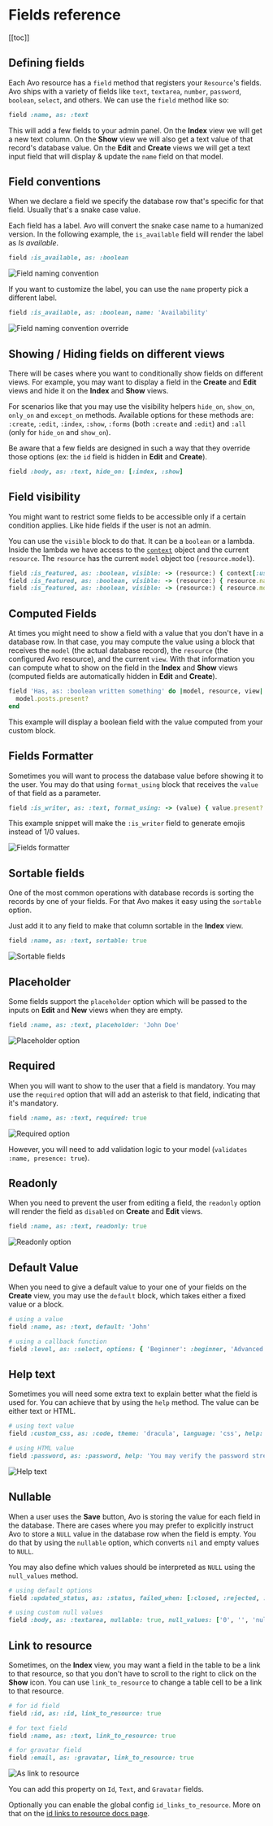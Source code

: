 # Fields reference

[[toc]]

## Defining fields

Each Avo resource has a `field` method that registers your `Resource`'s fields. Avo ships with a variety of fields like `text`, `textarea`, `number`, `password`, `boolean`, `select`, and others. We can use the `field` method like so:

```ruby
field :name, as: :text
```

This will add a few fields to your admin panel. On the **Index** view we will get a new text column. On the **Show** view we will also get a text value of that record's database value. On the **Edit** and **Create** views we will get a text input field that will display & update the `name` field on that model.

## Field conventions

When we declare a field we specify the database row that's specific for that field. Usually that's a snake case value.

Each field has a label. Avo will convert the snake case name to a humanized version.
In the following example, the `is_available` field will render the label as *Is available*.

```ruby
field :is_available, as: :boolean
```

<img :src="$withBase('/assets/img/fields-reference/naming-convention.jpg')" alt="Field naming convention" class="border mb-4" />

If you want to customize the label, you can use the `name` property pick a different label.

```ruby
field :is_available, as: :boolean, name: 'Availability'
```

<img :src="$withBase('/assets/img/fields-reference/naming-convention-override.jpg')" alt="Field naming convention override" class="border mb-4" />

## Showing / Hiding fields on different views

There will be cases where you want to conditionally show fields on different views. For example, you may want to display a field in the **Create** and **Edit** views and hide it on the **Index** and **Show** views.

For scenarios like that you may use the visibility helpers `hide_on`, `show_on`, `only_on` and `except_on` methods. Available options for these methods are: `:create`, `:edit`, `:index`, `:show`, `:forms` (both `:create` and `:edit`) and `:all` (only for `hide_on` and `show_on`).

Be aware that a few fields are designed in such a way that they override those options (ex: the `id` field is hidden in **Edit** and **Create**).

```ruby
field :body, as: :text, hide_on: [:index, :show]
```

## Field visibility

You might want to restrict some fields to be accessible only if a certain condition applies. Like hide fields if the user is not an admin.

You can use the `visible` block to do that. It can be a `boolean` or a lambda.
Inside the lambda we have access to the [`context`](./customization.html#context) object and the current `resource`. The `resource` has the current `model` object too (`resource.model`).

```ruby
field :is_featured, as: :boolean, visible: -> (resource:) { context[:user].is_admin? }  # show field based on the context object
field :is_featured, as: :boolean, visible: -> (resource:) { resource.name.include? 'user' } # show field based on the resource name
field :is_featured, as: :boolean, visible: -> (resource:) { resource.model.published_at.present? } # show field based on a model attribute
```

## Computed Fields

At times you might need to show a field with a value that you don't have in a database row. In that case, you may compute the value using a block that receives the `model` (the actual database record), the `resource` (the configured Avo resource), and the current `view`. With that information you can compute what to show on the field in the **Index** and **Show** views (computed fields are automatically hidden in **Edit** and **Create**).

```ruby
field 'Has, as: :boolean written something' do |model, resource, view|
  model.posts.present?
end
```

This example will display a boolean field with the value computed from your custom block.

## Fields Formatter

Sometimes you will want to process the database value before showing it to the user. You may do that using `format_using` block that receives the `value` of that field as a parameter.

```ruby
field :is_writer, as: :text, format_using: -> (value) { value.present? ? '👍' : '👎' }
```

This example snippet will make the `:is_writer` field to generate emojis instead of 1/0 values.

<img :src="$withBase('/assets/img/fields-reference/fields-formatter.jpg')" alt="Fields formatter" class="border mb-4" />

## Sortable fields

One of the most common operations with database records is sorting the records by one of your fields. For that Avo makes it easy using the `sortable` option.

Just add it to any field to make that column sortable in the **Index** view.

```ruby
field :name, as: :text, sortable: true
```

<img :src="$withBase('/assets/img/fields-reference/sortable-fields.jpg')" alt="Sortable fields" class="border mb-4" />

## Placeholder

Some fields support the `placeholder` option which will be passed to the inputs on **Edit** and **New** views when they are empty.

```ruby
field :name, as: :text, placeholder: 'John Doe'
```

<img :src="$withBase('/assets/img/fields-reference/placeholder.jpg')" alt="Placeholder option" class="border mb-4" />

## Required

When you will want to show to the user that a field is mandatory. You may use the `required` option that will add an asterisk to that field, indicating that it's mandatory.

```ruby
field :name, as: :text, required: true
```

<img :src="$withBase('/assets/img/fields-reference/required.jpg')" alt="Required option" class="border mb-4" />

However, you will need to add validation logic to your model (`validates :name, presence: true`).

## Readonly

When you need to prevent the user from editing a field, the `readonly` option will render the field as `disabled` on **Create** and **Edit** views.

```ruby
field :name, as: :text, readonly: true
```

<img :src="$withBase('/assets/img/fields-reference/readonly.jpg')" alt="Readonly option" class="border mb-4" />

## Default Value

When you need to give a default value to your one of your fields on the **Create** view, you may use the `default` block, which takes either a fixed value or a block.

```ruby
# using a value
field :name, as: :text, default: 'John'

# using a callback function
field :level, as: :select, options: { 'Beginner': :beginner, 'Advanced': :advanced }, default: -> (model, resource, view, field) { Time.now.hour < 12 ? 'advanced' : 'beginner' }
```

## Help text

Sometimes you will need some extra text to explain better what the field is used for. You can achieve that by using the `help` method.
The value can be either text or HTML.

```ruby
# using text value
field :custom_css, as: :code, theme: 'dracula', language: 'css', help: "This enables you to edit the user's custom styles."

# using HTML value
field :password, as: :password, help: 'You may verify the password strength <a href="http://www.passwordmeter.com/">here</a>.'
```

<img :src="$withBase('/assets/img/fields-reference/help-text.jpg')" alt="Help text" class="border mb-4" />

## Nullable

When a user uses the **Save** button, Avo is storing the value for each field in the database. There are cases where you may prefer to explicitly instruct Avo to store a `NULL` value in the database row when the field is empty. You do that by using the `nullable` option, which converts `nil` and empty values to `NULL`.

You may also define which values should be interpreted as `NULL` using the `null_values` method.

```ruby
# using default options
field :updated_status, as: :status, failed_when: [:closed, :rejected, :failed], loading_when: [:loading, :running, :waiting], nullable: true

# using custom null values
field :body, as: :textarea, nullable: true, null_values: ['0', '', 'null', 'nil', nil]
```

## Link to resource

Sometimes, on the **Index** view, you may want a field in the table to be a link to that resource, so that you don't have to scroll to the right to click on the **Show** icon. You can use `link_to_resource` to change a table cell to be a link to that resource.

```ruby
# for id field
field :id, as: :id, link_to_resource: true

# for text field
field :name, as: :text, link_to_resource: true

# for gravatar field
field :email, as: :gravatar, link_to_resource: true
```

<img :src="$withBase('/assets/img/fields-reference/as-link-to-resource.jpg')" alt="As link to resource" class="border mb-4" />

You can add this property on `Id`, `Text`, and `Gravatar` fields.

Optionally you can enable the global config `id_links_to_resource`. More on that on the [id links to resource docs page](./customization.html#id-links-to-resource).
